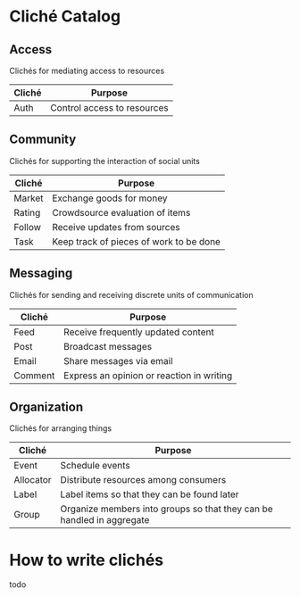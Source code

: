 Cliché Catalog
==============

Access
------
Clichés for mediating access to resources

| Cliché | Purpose |
| ------ | ------- |
| Auth | Control access to resources |

Community
---------
Clichés for supporting the interaction of social units

| Cliché | Purpose |
| ------ | ------- |
| Market | Exchange goods for money |
| Rating | Crowdsource evaluation of items |
| Follow | Receive updates from sources |
| Task | Keep track of pieces of work to be done |

Messaging
---------
Clichés for sending and receiving discrete units of communication

| Cliché | Purpose |
| ------ | ------- |
| Feed | Receive frequently updated content |
| Post | Broadcast messages |
| Email | Share messages via email |
| Comment | Express an opinion or reaction in writing |

Organization
------------
Clichés for arranging things

| Cliché | Purpose |
| ------ | ------- |
| Event | Schedule events |
| Allocator | Distribute resources among consumers |
| Label | Label items so that they can be found later |
| Group | Organize members into groups so that they can be handled in aggregate |

How to write clichés
====================

todo
